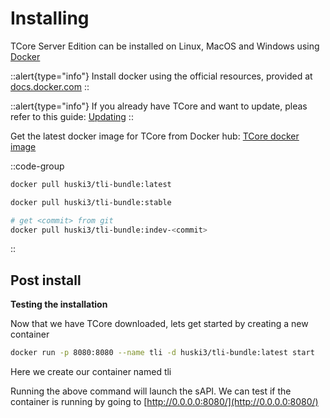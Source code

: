 # Installing

TCore Server Edition can be installed on Linux, MacOS and Windows using [Docker](https://www.docker.com/)

::alert{type="info"}
Install docker using the official resources, provided at [docs.docker.com](https://docs.docker.com/get-docker/)
::

::alert{type="info"}
If you already have TCore and want to update, pleas refer to this guide: [Updating](/en/updating)
::

Get the latest docker image for TCore from Docker hub:
[TCore docker image](https://hub.docker.com/r/huski3/tli-bundle)

::code-group

```bash [latest]
docker pull huski3/tli-bundle:latest
```

```bash [stable]
docker pull huski3/tli-bundle:stable
```

```bash [git]
# get <commit> from git
docker pull huski3/tli-bundle:indev-<commit>
```

::

## Post install

**Testing the installation**

Now that we have TCore downloaded, lets get started by creating a new container

```bash
docker run -p 8080:8080 --name tli -d huski3/tli-bundle:latest start
```

Here we create our container named tli

Running the above command will launch the sAPI. We can test if the container is running by going to [http://0.0.0.0:8080/](http://0.0.0.0:8080/)
